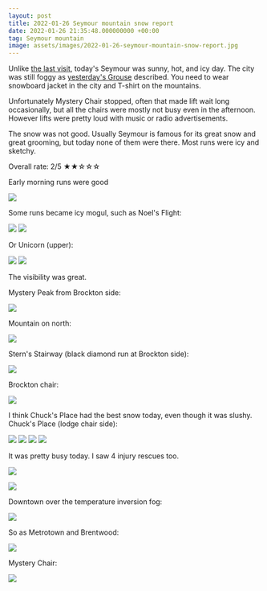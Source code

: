 ```yaml
---
layout: post
title: 2022-01-26 Seymour mountain snow report
date: 2022-01-26 21:35:48.000000000 +00:00
tag: Seymour mountain
image: assets/images/2022-01-26-seymour-mountain-snow-report.jpg
---
```


Unlike [the last visit](https://vancouversnowboarding.ca/2022-01-26-seymour-mountain-snow-report/), today's Seymour was sunny, hot, and icy day. The city was still foggy as [yesterday's Grouse](https://vancouversnowboarding.ca/2022-01-25-grouse-mountain-snow-report/) described. You need to wear snowboard jacket in the city and T-shirt on the mountains.

Unfortunately Mystery Chair stopped, often that made lift wait long occasionally, but all the chairs were mostly not busy even in the afternoon. However lifts were pretty loud with music or radio advertisements.

The snow was not good. Usually Seymour is famous for its great snow and great grooming, but today none of them were there. Most runs were icy and sketchy.

Overall rate: 2/5 ★★☆☆☆

Early morning runs were good

![](/assets/images/2022-01-26-northlands-morning.jpg)

Some runs became icy mogul, such as Noel's Flight:

![](/assets/images/2022-01-26-noels-flight.jpg)
![](/assets/images/2022-01-26-noels-flight2.jpg)

Or Unicorn (upper):

![](/assets/images/2022-01-26-unicorn.jpg)
![](/assets/images/2022-01-26-unicorn2.jpg)

The visibility was great.

Mystery Peak from Brockton side:

![](/assets/images/2022-01-26-mystery-peak-from-brockton.jpg)

Mountain on north:

![](/assets/images/2022-01-26-mountains-on-north.jpg)

Stern's Stairway (black diamond run at Brockton side):

![](/assets/images/2022-01-26-sterns-stairway.jpg)

Brockton chair:

![](/assets/images/2022-01-26-brockton-chair.jpg)

I think Chuck's Place had the best snow today, even though it was slushy.
Chuck's Place (lodge chair side):

![](/assets/images/2022-01-26-chucks-place.jpg)
![](/assets/images/2022-01-26-chucks-place2.jpg)
![](/assets/images/2022-01-26-chucks-place3.jpg)
![](/assets/images/2022-01-26-chucks-place4.jpg)

It was pretty busy today. I saw 4 injury rescues too.

![](/assets/images/2022-01-26-busy.jpg)

![](/assets/images/2022-01-26-busy2.jpg)

Downtown over the temperature inversion fog:

![](/assets/images/2022-01-26-downtown.jpg)

So as Metrotown and Brentwood:

![](/assets/images/2022-01-26-metrotown-brentwood.jpg)

Mystery Chair:

![](/assets/images/2022-01-26-mystery-chair.jpg)
